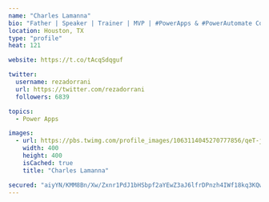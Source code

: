 ```yaml
---
name: "Charles Lamanna"
bio: "Father | Speaker | Trainer | MVP | #PowerApps & #PowerAutomate Community Super User | YouTuber Right-pointing triangle http://youtube.com/c/rezadorrani | Learn - Share - Clockwise rightwards and leftwards open circle arrows"
location: Houston, TX
type: "profile"
heat: 121

website: https://t.co/tAcqSdqguf

twitter:
  username: rezadorrani
  url: https://twitter.com/rezadorrani
  followers: 6839

topics:
  - Power Apps

images:
  - url: https://pbs.twimg.com/profile_images/1063114045270777856/qeT-jpWr_400x400.jpg
    width: 400
    height: 400
    isCached: true
    title: "Charles Lamanna"

secured: "aiyYN/KMM8Bn/Xw/Zxnr1PdJ1bHSbpf2aYEwZ3aJ6lfrDPnzh4IWf18kq3KQwl9g99il+p8Q63KvurrzZKJ+82trhAKH9oR+U9QoIGnwQ/vi77KwI9fbzG+V0IbqaSPbq9AJmuYoaBMejmp1SCNp1lT2xOHW+AL5NU6n6JCidJ2rRFH/u5EV85fD3bpsgZqBf1clwA28PeFdnIU0Xmh5PLQDO7rBOHj0ff1EhpXcruqYUuOK19F0ikwGx7m6FqbLGP8LQVbbqYsWPSqisWApOosZ5gCWAI7+6RmVCmRnwsmLJzWPJzohOlob0x67EEmoxwzpUSs+Yr+bvUbaYAwtdpnKgbs3tW4eK62V9PHfAOyB0IEOkPcdNlIAGDz4A0tzGnqOKaQwUjF3jl1/UxBkD4sKxGBHaPJ1oqpwPauLI4U=;ZkbXYIH4VapobZl48B3Hyw=="
---
```


